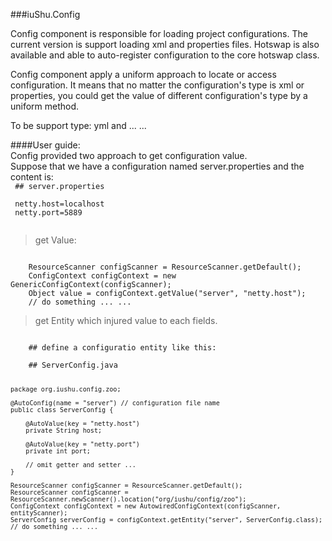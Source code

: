 ###iuShu.Config

Config component is responsible for loading project configurations. The 
current version is support loading xml and properties files. Hotswap is also
available and able to auto-register configuration to the core hotswap class.

Config component apply a uniform approach to locate or access configuration.
It means that no matter the configuration's type is xml or properties, you could
get the value of different configuration's type by a uniform method.

To be support type: yml and ... ...

####User guide: <br>
Config provided two approach to get configuration value.<br>
Suppose that we have a configuration named server.properties and the content is:<br>
<code>
    ## server.properties <br>
    netty.host=localhost <br>
    netty.port=5889 <br>
</code>

> get Value:
    
<code>
    ResourceScanner configScanner = ResourceScanner.getDefault();
    ConfigContext configContext = new GenericConfigContext(configScanner);
    Object value = configContext.getValue("server", "netty.host");    
    // do something ... ...
</code>

> get Entity which injured value to each fields.

<code>
    ## define a configuratio entity like this: <br>
    ## ServerConfig.java
    
    package org.iushu.config.zoo;
    
    @AutoConfig(name = "server") // configuration file name
    public class ServerConfig {
    
        @AutoValue(key = "netty.host")
        private String host;
        
        @AutoValue(key = "netty.port")
        private int port;
        
        // omit getter and setter ...
    }

    ResourceScanner configScanner = ResourceScanner.getDefault();
    ResourceScanner configScanner = ResourceScanner.newScanner().location("org/iushu/config/zoo");
    ConfigContext configContext = new AutowiredConfigContext(configScanner, entityScanner);
    ServerConfig serverConfig = configContext.getEntity("server", ServerConfig.class);
    // do something ... ...
</code>
